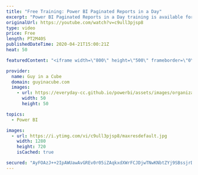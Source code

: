 ```yaml
---
title: "Free Training: Power BI Paginated Reports in a Day"
excerpt: "Power BI Paginated Reports in a Day training is available for you to go through. You don't need Power BI Premium to go through the training either!  Get it here: https://docs.microsoft.com/power-bi/paginated-reports/paginated-reports-online-course  📢 Become a member: https://guyinacu.be/membership "
originalUrl: https://youtube.com/watch?v=c9ull3pjsp8
type: video
price: Free
length: PT2M40S
publishedDateTime: 2020-04-21T15:00:21Z
heat: 50

featuredContent: "<iframe width=\"800\" height=\"500\" frameborder=\"0\" src=\"https://www.youtube.com/embed/c9ull3pjsp8\" allow=\"accelerometer; autoplay; encrypted-media; gyroscope; picture-in-picture\" allowfullscreen></iframe>"

provider:
  name: Guy in a Cube
  domain: guyinacube.com
  images:
    - url: https://everyday-cc.github.io/powerbi/assets/images/organizations/guyinacube.com-50x50.jpg
      width: 50
      height: 50

topics:
  - Power BI

images:
  - url: https://i.ytimg.com/vi/c9ull3pjsp8/maxresdefault.jpg
    width: 1280
    height: 720
    isCached: true

secured: "AyFOAzJ++2IpAWUawAvGREv0r05iZAqkxdXWrFCJDjwTNwKNbtZYj9SBssjrDshuNroQZ1htJq/x4S57G5NhmCI/HdodfmiA4NRkLwLlrr2eM0fJAw4oxPcYzWWK/1gGHBbolQmqi4urPunnuEfuIx2CCAJwW0K5XV8wTkaFaEVpxgbYgBIjXT6XKz9CdTdz0Gx0CghYkZ1QpT0kZGImONh89RKDC2xwaXuQwFOelnhsQNvxFLoS/Q4IOcuBfc2aayvpQf2xoEJd6ndHrRsHmf65jTc3gEBLSqBFiQpCwq4Plc4+3GOi8LpXUS9EUrkZVbELXXq4xu6PeVJKQMXoVTz4CTlr6zRX/Q/AuFJrIeiZeN935p42LCUo8qeg93fCj1u97gny/A/UkyrWnoL+dAQc85Lx56WVrGua119a3xo=;L1P47PKKJ+U1qhG905NA8A=="
---
```


